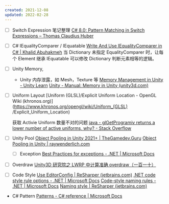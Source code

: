 ```yaml
---
created: 2021-12-08
updated: 2022-02-28
---
```

- [ ] Switch Expression 笔记整理
 [C# 8.0: Pattern Matching in Switch Expressions – Thomas Claudius Huber](https://www.thomasclaudiushuber.com/2021/02/25/c-9-0-pattern-matching-in-switch-expressions/)

- [ ] C# IEqualityComparer / IEquatable
 [Write And Use IEqualityComparer in C# | Khalid Abuhakmeh](https://khalidabuhakmeh.com/write-and-use-iequalitycomparer)
        当 Dictionary 未指定 EqualityComparer 时，让每个 Element 继承 IEquatable 可以修改 Dictionary 判断元素相等的逻辑。

- [ ] Unity Memory,
    - Unity 内存泄露，如 Mesh，Texture 等
 [Memory Management in Unity - Unity Learn](https://learn.unity.com/tutorial/memory-management-in-unity#)
 [Unity - Manual: Memory in Unity (unity3d.com)](https://docs.unity3d.com/2022.1/Documentation/Manual/performance-memory-overview.html)

- [ ] Uniform Layout
 [Uniform (GLSL)/Explicit Uniform Location - OpenGL Wiki (khronos.org)](https://www.khronos.org/opengl/wiki/Uniform_(GLSL) /Explicit_Uniform_Location)

    获取 Activie Uniform 数量不对的问题
 [java - glGetProgramiv returns a lower number of active uniforms, why? - Stack Overflow](https://stackoverflow.com/questions/29018766/glgetprogramiv-returns-a-lower-number-of-active-uniforms-why)

- [ ] Unity Pool
 [Object Pooling in Unity 2021+ | TheGamedev.Guru](https://thegamedev.guru/unity-cpu-performance/object-pooling/)
 [Object Pooling in Unity | raywenderlich.com](https://www.raywenderlich.com/847-object-pooling-in-unity)

    - [ ] Exception
 [Best Practices for exceptions - .NET | Microsoft Docs](https://docs.microsoft.com/en-us/dotnet/standard/exceptions/best-practices-for-exceptions)

- [ ] Overdraw
 [Unity3D 研究院之 LWRP 中计算准确 overdraw（一百一十）](https://www.xuanyusong.com/archives/4674)

- [ ] Code Style
    [Use EditorConfig | ReSharper (jetbrains.com)](https://www.jetbrains.com/help/resharper/Using_EditorConfig.html)
    [.NET code style rule options - .NET | Microsoft Docs](https://docs.microsoft.com/en-us/dotnet/fundamentals/code-analysis/code-style-rule-options?view=vs-2022)
    [Code-style naming rules - .NET | Microsoft Docs](https://docs.microsoft.com/en-us/dotnet/fundamentals/code-analysis/style-rules/naming-rules)
    [Naming style | ReSharper (jetbrains.com)](https://www.jetbrains.com/help/resharper/Coding_Assistance__Naming_Style.html#configure)


- C# Pattern
    [Patterns - C# reference | Microsoft Docs](https://docs.microsoft.com/en-us/dotnet/csharp/language-reference/operators/patterns)